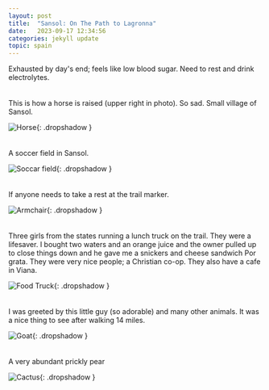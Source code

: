 ```yaml
---
layout: post
title:  "Sansol: On The Path to Lagronna"
date:   2023-09-17 12:34:56
categories: jekyll update
topic: spain
---
```

Exhausted by day's end; feels like low blood sugar.  Need to rest
and drink electrolytes.
<br><br><br>
This is how a horse is raised (upper right in photo).  So sad.
Small village of Sansol.

![Horse](/images/spain/2023-09-17/image0.jpeg){: .dropshadow }
<br><br><br>
A soccer field in Sansol.

![Soccar field](/images/spain/2023-09-17/image1.jpeg){: .dropshadow }
<br><br><br>
If anyone needs to take a rest at the trail marker.

![Armchair](/images/spain/2023-09-17/image2.jpeg){: .dropshadow }
<br><br><br>
Three girls from the states running a lunch truck on the trail.  They were
a lifesaver.  I bought two waters and an orange juice and the owner
pulled up to close things down and he gave me a snickers and cheese sandwich
Por grata.  They were very nice people; a Christian co-op.  They also have a 
cafe in Viana.

![Food Truck](/images/spain/2023-09-17/image3.jpeg){: .dropshadow }
<br><br><br>
I was greeted by this little guy (so adorable) and many other animals. It
was a nice thing to see after walking 14 miles.

![Goat](/images/spain/2023-09-17/image4.jpeg){: .dropshadow }
<br><br><br>
A very abundant prickly pear

![Cactus](/images/spain/2023-09-17/image5.jpeg){: .dropshadow }

